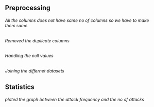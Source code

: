 ## Preprocessing
###### All the columns does not have same no of columns so we have to make them same.
###### Removed the duplicate columns
###### Handling the null values
###### Joining the differnet datasets 

## Statistics

###### ploted the graph between the attack frequency and the no of attacks